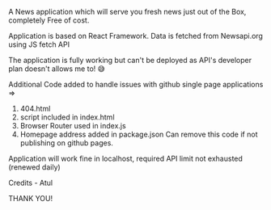 A News application which will serve you fresh news just out of the Box, completely Free of cost.


Application is based on React Framework.
Data is fetched from Newsapi.org using JS fetch API

The application is fully working but can't be deployed as API's developer plan doesn't allows me to! 😅

Additional Code added to handle issues with github single page applications =>
1) 404.html
2) script included in index.html
3) Browser Router used in index.js
4) Homepage address added in package.json
Can remove this code if not publishing on github pages.


Application will work fine in localhost, required API limit not exhausted (renewed daily)



Credits - Atul


THANK YOU!
